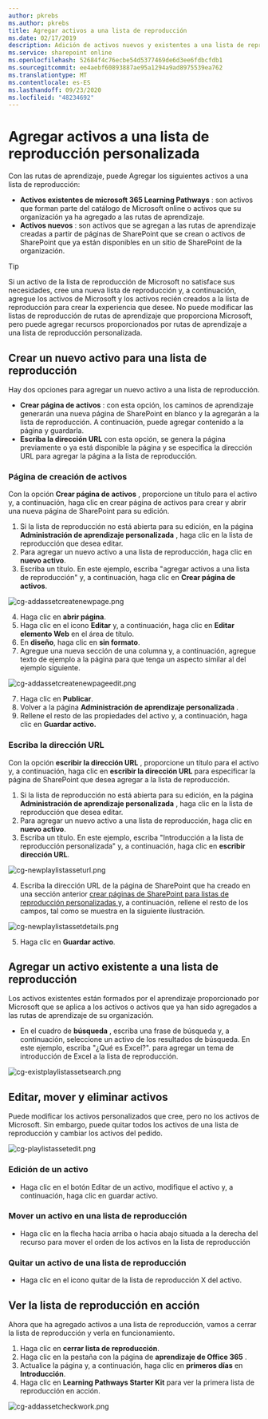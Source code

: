 ```yaml
---
author: pkrebs
ms.author: pkrebs
title: Agregar activos a una lista de reproducción
ms.date: 02/17/2019
description: Adición de activos nuevos y existentes a una lista de reproducción de rutas de aprendizaje
ms.service: sharepoint online
ms.openlocfilehash: 52684f4c76ecbe54d5377469de6d3ee6fdbcfdb1
ms.sourcegitcommit: ee4aebf60893887ae95a1294a9ad8975539ea762
ms.translationtype: MT
ms.contentlocale: es-ES
ms.lasthandoff: 09/23/2020
ms.locfileid: "48234692"
---
```

# <a name="add-assets-to-a-custom-playlist"></a>Agregar activos a una lista de reproducción personalizada

Con las rutas de aprendizaje, puede Agregar los siguientes activos a una lista de reproducción:

- **Activos existentes de microsoft 365 Learning Pathways** : son activos que forman parte del catálogo de Microsoft online o activos que su organización ya ha agregado a las rutas de aprendizaje.
- **Activos nuevos** : son activos que se agregan a las rutas de aprendizaje creadas a partir de páginas de SharePoint que se crean o activos de SharePoint que ya están disponibles en un sitio de SharePoint de la organización. 

> [!TIP]
> Si un activo de la lista de reproducción de Microsoft no satisface sus necesidades, cree una nueva lista de reproducción y, a continuación, agregue los activos de Microsoft y los activos recién creados a la lista de reproducción para crear la experiencia que desee. No puede modificar las listas de reproducción de rutas de aprendizaje que proporciona Microsoft, pero puede agregar recursos proporcionados por rutas de aprendizaje a una lista de reproducción personalizada.   

## <a name="create-a-new-asset-for-a-playlist"></a>Crear un nuevo activo para una lista de reproducción

Hay dos opciones para agregar un nuevo activo a una lista de reproducción.

- **Crear página de activos** : con esta opción, los caminos de aprendizaje generarán una nueva página de SharePoint en blanco y la agregarán a la lista de reproducción. A continuación, puede agregar contenido a la página y guardarla.  
- **Escriba la dirección URL** con esta opción, se genera la página previamente o ya está disponible la página y se especifica la dirección URL para agregar la página a la lista de reproducción.

### <a name="create-asset-page"></a>Página de creación de activos 
Con la opción **Crear página de activos** , proporcione un título para el activo y, a continuación, haga clic en crear página de activos para crear y abrir una nueva página de SharePoint para su edición. 

1.  Si la lista de reproducción no está abierta para su edición, en la página **Administración de aprendizaje personalizada** , haga clic en la lista de reproducción que desea editar. 
2. Para agregar un nuevo activo a una lista de reproducción, haga clic en **nuevo activo**. 
3. Escriba un título. En este ejemplo, escriba "agregar activos a una lista de reproducción" y, a continuación, haga clic en **Crear página de activos**.

![cg-addassetcreatenewpage.png](media/cg-addassetcreatenewpage.png)

4. Haga clic en **abrir página**.
5. Haga clic en el icono **Editar** y, a continuación, haga clic en **Editar elemento Web** en el área de título.
6. En **diseño**, haga clic en **sin formato**. 
7. Agregue una nueva sección de una columna y, a continuación, agregue texto de ejemplo a la página para que tenga un aspecto similar al del ejemplo siguiente. 

![cg-addassetcreatenewpageedit.png](media/cg-addassetcreatenewpageedit.png)

7. Haga clic en **Publicar**.
8. Volver a la página **Administración de aprendizaje personalizada** . 
9. Rellene el resto de las propiedades del activo y, a continuación, haga clic en **Guardar activo.**

### <a name="enter-the-url"></a>Escriba la dirección URL
Con la opción **escribir la dirección URL** , proporcione un título para el activo y, a continuación, haga clic en **escribir la dirección URL** para especificar la página de SharePoint que desea agregar a la lista de reproducción. 

1.  Si la lista de reproducción no está abierta para su edición, en la página **Administración de aprendizaje personalizada** , haga clic en la lista de reproducción que desea editar. 
2. Para agregar un nuevo activo a una lista de reproducción, haga clic en **nuevo activo**. 
3. Escriba un título. En este ejemplo, escriba "Introducción a la lista de reproducción personalizada" y, a continuación, haga clic en **escribir dirección URL**. 

![cg-newplaylistasseturl.png](media/cg-newplaylistasseturl.png)

4. Escriba la dirección URL de la página de SharePoint que ha creado en una sección anterior [crear páginas de SharePoint para listas de reproducción personalizadas ](custom_createnewpage.md) y, a continuación, rellene el resto de los campos, tal como se muestra en la siguiente ilustración.

![cg-newplaylistassetdetails.png](media/cg-newplaylistassetdetails.png)

5. Haga clic en **Guardar activo**. 

## <a name="add-an-existing-asset-to-a-playlist"></a>Agregar un activo existente a una lista de reproducción

Los activos existentes están formados por el aprendizaje proporcionado por Microsoft que se aplica a los activos o activos que ya han sido agregados a las rutas de aprendizaje de su organización. 

- En el cuadro de **búsqueda** , escriba una frase de búsqueda y, a continuación, seleccione un activo de los resultados de búsqueda. En este ejemplo, escriba "¿Qué es Excel?". para agregar un tema de introducción de Excel a la lista de reproducción.

![cg-existplaylistassetsearch.png](media/cg-existplaylistassetsearch.png)

## <a name="edit-move-and-delete-assets"></a>Editar, mover y eliminar activos
Puede modificar los activos personalizados que cree, pero no los activos de Microsoft. Sin embargo, puede quitar todos los activos de una lista de reproducción y cambiar los activos del pedido. 

![cg-playlistassetedit.png](media/cg-playlistassetedit.png)

### <a name="edit-an-asset"></a>Edición de un activo
- Haga clic en el botón Editar de un activo, modifique el activo y, a continuación, haga clic en guardar activo. 

### <a name="move-an-asset-in-a-playlist"></a>Mover un activo en una lista de reproducción
- Haga clic en la flecha hacia arriba o hacia abajo situada a la derecha del recurso para mover el orden de los activos en la lista de reproducción

### <a name="remove-an-asset-from-a-playlist"></a>Quitar un activo de una lista de reproducción
- Haga clic en el icono quitar de la lista de reproducción X del activo. 

## <a name="view-the-playlist-in-action"></a>Ver la lista de reproducción en acción
Ahora que ha agregado activos a una lista de reproducción, vamos a cerrar la lista de reproducción y verla en funcionamiento. 

1. Haga clic en **cerrar lista de reproducción**.
2. Haga clic en la pestaña con la página de **aprendizaje de Office 365** .
3. Actualice la página y, a continuación, haga clic en **primeros días** en **Introducción**.
4. Haga clic en **Learning Pathways Starter Kit** para ver la primera lista de reproducción en acción. 

![cg-addassetcheckwork.png](media/cg-addassetcheckwork.png)